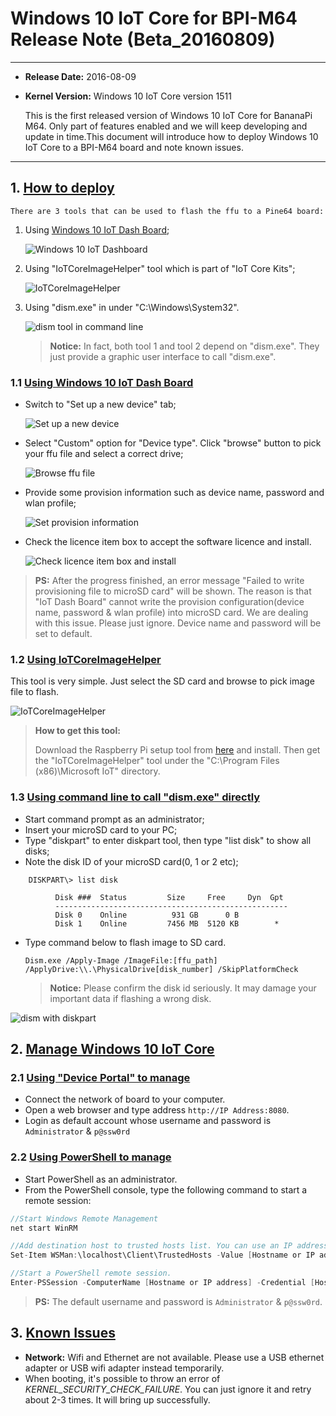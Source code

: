 # Windows 10 IoT Core for BPI-M64 Release Note (Beta_20160809)

* * *

*   **Release Date:** 2016-08-09
*   **Kernel Version:** Windows 10 IoT Core version 1511

    This is the first released version of Windows 10 IoT Core for BananaPi M64. Only part of features enabled and  we will keep developing and update in time.This document will introduce how to deploy Windows 10 IoT Core to a BPI-M64 board and note known issues.

* * *


## 1. [How to deploy](#1)

    There are 3 tools that can be used to flash the ffu to a Pine64 board:

1.  Using [Windows 10 IoT Dash Board](https://iottools.blob.core.windows.net/iotdashboardpreview/setup.exe);

    ![Windows 10 IoT Dashboard](https://github.com/Leeway213/Win10-IoT-for-A64-Release-Notes/blob/master/Pic/IoTDashboardMainPage.png)

2.  Using "IoTCoreImageHelper" tool which is part of "IoT Core Kits";

    ![IoTCoreImageHelper](https://github.com/Leeway213/Win10-IoT-for-A64-Release-Notes/blob/master/Pic/IoTImageHelper.png)

3.  Using "dism.exe" in under "C:\Windows\System32".

    ![dism tool in command line](https://github.com/Leeway213/Win10-IoT-for-A64-Release-Notes/blob/master/Pic/dism.png)    

    > **Notice:** In fact, both tool 1 and tool 2 depend on "dism.exe". They just provide a graphic user interface to call "dism.exe".

### 1.1 [Using Windows 10 IoT Dash Board](#1.1)

* Switch to "Set up a new device" tab;

    ![Set up a new device](https://github.com/Leeway213/Win10-IoT-for-A64-Release-Notes/blob/master/Pic/Set_up_an_new_device.png)

* Select "Custom" option for "Device type". Click "browse" button to pick your ffu file and select a correct drive;

    ![Browse ffu file](https://github.com/Leeway213/Win10-IoT-for-A64-Release-Notes/blob/master/Pic/Browse_ffu.png)

* Provide some provision information such as device name, password and wlan profile;

    ![Set provision information](https://github.com/Leeway213/Win10-IoT-for-A64-Release-Notes/blob/master/Pic/Set_password%26WLAN_provision.png)

* Check the licence item box to accept the software licence and install.

    ![Check licence item box and install](https://github.com/Leeway213/Win10-IoT-for-A64-Release-Notes/blob/master/Pic/Flash_processing.png)

> **PS:** After the progress finished, an error message "Failed to write provisioning file to microSD card" will be shown. The reason is that "IoT Dash Board" cannot write the provision configuration(device name, password & wlan profile) into microSD card. We are dealing with this issue. Please just ignore. Device name and password will be set to default.

### 1.2 [Using IoTCoreImageHelper](#1.2)

This tool is very simple. Just select the SD card and browse to pick image file to flash.

![IoTCoreImageHelper](https://github.com/Leeway213/Win10-IoT-for-A64-Release-Notes/blob/master/Pic/IoTImageHelper.png)

> **How to get this tool:** 
>
> Download the Raspberry Pi setup tool from [here](http://go.microsoft.com/fwlink/?LinkId=691711) and install. Then get the "IoTCoreImageHelper" tool under the "C:\Program Files (x86)\Microsoft IoT\" directory.

### 1.3 [Using command line to call "dism.exe" directly](#1.3)

*   Start command prompt as an administrator;
*   Insert your microSD card to your PC;
*   Type "diskpart" to enter diskpart tool, then type "list disk" to show all disks;
*   Note the disk ID of your microSD card(0, 1 or 2 etc);

```shell
    DISKPART\> list disk

          Disk ###  Status         Size     Free     Dyn  Gpt
          ----------------------------------------------------
          Disk 0    Online          931 GB      0 B
          Disk 1    Online         7456 MB  5120 KB        *
```

* Type command below to flash image to SD card.

    `Dism.exe /Apply-Image /ImageFile:[ffu_path] /ApplyDrive:\\.\PhysicalDrive[disk_number] /SkipPlatformCheck`

    > **Notice:** Please confirm the disk id seriously. It may damage your important data if flashing a wrong disk.


![dism with diskpart](https://github.com/Leeway213/Win10-IoT-for-A64-Release-Notes/blob/master/Pic/dism_with_diskpart.png)

## 2. [Manage Windows 10 IoT Core](#2)

### 2.1 [Using "Device Portal" to manage](#2.1)

*   Connect the network of board to your computer.
*   Open a web browser and type address `http://IP Address:8080`.
*   Login as default account whose username and password is `Administrator` & `p@ssw0rd`

### 2.2 [Using PowerShell to manage](#2.2)

*   Start PowerShell as an administrator.
*   From the PowerShell console, type the following command to start a remote session:

```C
//Start Windows Remote Management
net start WinRM 

//Add destination host to trusted hosts list. You can use an IP address as a value.
Set-Item WSMan:\localhost\Client\TrustedHosts -Value [Hostname or IP address]

//Start a PowerShell remote session.
Enter-PSSession -ComputerName [Hostname or IP address] -Credential [Hostname or IP address]\[username]
```
>**PS:** The default username and password is `Administrator` & `p@ssw0rd`.

## 3. [Known Issues](#3)

*   **Network:** Wifi and Ethernet are not available. Please use a USB ethernet adapter or USB wifi adapter instead temporarily.
*   When booting, it's possible to throw an error of *KERNEL_SECURITY_CHECK_FAILURE*. You can just ignore it and retry about 2-3 times. It will bring up successfully.